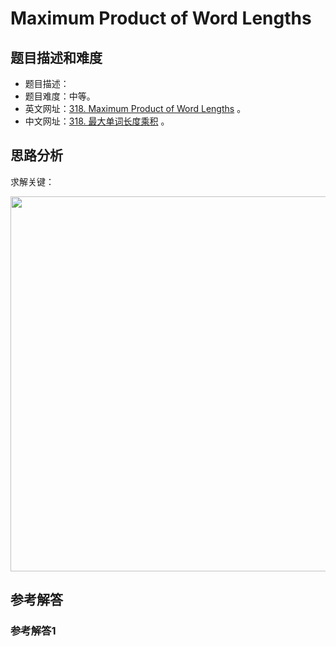 # Maximum Product of Word Lengths

## 题目描述和难度
+ 题目描述：
+ 题目难度：中等。
+ 英文网址：[318. Maximum Product of Word Lengths](https://leetcode.com/problems/maximum-product-of-word-lengths/description/)  。
+ 中文网址：[318. 最大单词长度乘积](https://leetcode-cn.com/problems/maximum-product-of-word-lengths/description/)  。
## 思路分析
求解关键：

<img src="https://liweiwei1419.github.io/images/leetcode-solution/" width="600">

## 参考解答
### 参考解答1

```java

```